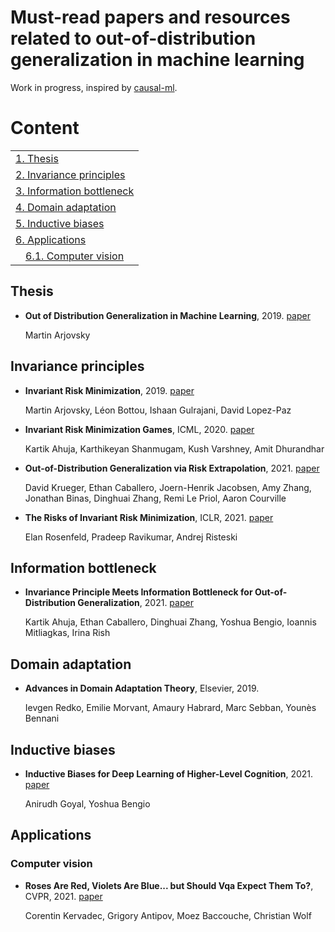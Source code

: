 # Must-read papers and resources related to out-of-distribution generalization in machine learning
Work in progress, inspired by [causal-ml](https://github.com/jvpoulos/causal-ml).
# Content
<table>
<tr><td colspan="2"><a href="#thesis">1. Thesis</a></td></tr> 
<tr><td colspan="2"><a href="#invariance-principles">2. Invariance principles </a></td></tr> 
<tr><td colspan="2"><a href="#information-bottleneck">3. Information bottleneck</a></td></tr> 
<tr><td colspan="2"><a href="#domain-adaptation">4. Domain adaptation</a></td></tr> 
<tr><td colspan="2"><a href="#inductive-biases">5. Inductive biases</a></td></tr> 
<tr><td colspan="2"><a href="#applications">6. Applications</a></td></tr> 
<tr>
    <td>&emsp;<a href="#computer-vision">6.1. Computer vision</a></td>
    
</tr> 
</tr> 
</table>

## Thesis
* **Out of Distribution Generalization in Machine Learning**, 2019. [paper](https://arxiv.org/abs/2103.02667)

   Martin Arjovsky

## Invariance principles

* **Invariant Risk Minimization**, 2019. [paper](https://arxiv.org/abs/1907.02893)
   
   Martin Arjovsky, Léon Bottou, Ishaan Gulrajani, David Lopez-Paz

* **Invariant Risk Minimization Games**, ICML, 2020. [paper](https://arxiv.org/abs/2002.04692)

   Kartik Ahuja, Karthikeyan Shanmugam, Kush Varshney, Amit Dhurandhar 

* **Out-of-Distribution Generalization via Risk Extrapolation**, 2021. [paper](https://arxiv.org/abs/2003.00688)

   David Krueger, Ethan Caballero, Joern-Henrik Jacobsen, Amy Zhang, Jonathan Binas, Dinghuai Zhang, Remi Le Priol, Aaron Courville
   
* **The Risks of Invariant Risk Minimization**, ICLR, 2021. [paper](https://arxiv.org/abs/2010.05761)
   
   Elan Rosenfeld, Pradeep Ravikumar, Andrej Risteski

## Information bottleneck
* **Invariance Principle Meets Information Bottleneck for Out-of-Distribution Generalization**, 2021. [paper](https://arxiv.org/abs/2106.06607)
   
   Kartik Ahuja, Ethan Caballero, Dinghuai Zhang, Yoshua Bengio, Ioannis Mitliagkas, Irina Rish

## Domain adaptation
* **Advances in Domain Adaptation Theory**, Elsevier, 2019.

  Ievgen Redko, Emilie Morvant, Amaury Habrard, Marc Sebban, Younès Bennani

## Inductive biases
* **Inductive Biases for Deep Learning of Higher-Level Cognition**, 2021. [paper](https://arxiv.org/abs/2011.15091)
   
   Anirudh Goyal, Yoshua Bengio


## Applications

### Computer vision

* **Roses Are Red, Violets Are Blue... but Should Vqa Expect Them To?**, CVPR, 2021. [paper](https://arxiv.org/abs/2006.05121)
  
   Corentin Kervadec, Grigory Antipov, Moez Baccouche, Christian Wolf
